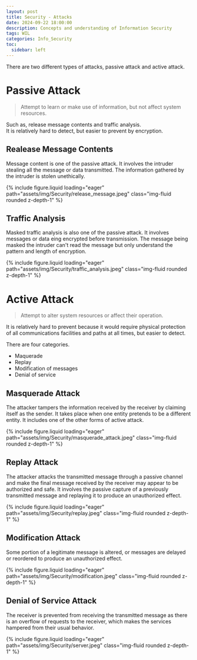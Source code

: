 ```yaml
---
layout: post
title: Security - Attacks
date: 2024-09-22 18:00:00
description: Concepts and understanding of Information Security
tags: WIL
categories: Info_Security
toc:
  sidebar: left
---
```


There are two different types of attacks, passive attack and active attack.  
  
# Passive Attack
> Attempt to learn or make use of information, but not affect system resources.  
  
Such as, release message contents and traffic analysis.  
It is relatively hard to detect, but easier to prevent by encryption.  
  
## Realease Message Contents
Message content is one of the passive attack. It involves the intruder stealing all the message or data transmitted. The information gathered by the intruder is stolen unethically.  
  
<div class="row mt-3">
<div class="col-sm mt-3 mt-md-0">
{% include figure.liquid loading="eager" path="assets/img/Security/release_message.jpeg" class="img-fluid rounded z-depth-1" %}
</div>
</div>
  
## Traffic Analysis
Masked traffic analysis is also one of the passive attack. It involves messages or data eing encrypted before transmission. The message being masked the intruder can't read the message but only understand the pattern and length of encryption.  
  
<div class="row mt-3">
<div class="col-sm mt-3 mt-md-0">
{% include figure.liquid loading="eager" path="assets/img/Security/traffic_analysis.jpeg" class="img-fluid rounded z-depth-1" %}
</div>
</div>
  
# Active Attack
> Attempt to alter system resources or affect their operation.  
  
It is relatively hard to prevent because it would require physical protection of all communications facilities and paths at all times, but easier to detect.  
  
There are four categories.
- Maquerade  
- Replay  
- Modification of messages  
- Denial of service  
  
## Masquerade Attack
The attacker tampers the information received by the receiver by claiming itself as the sender. It takes place when one entity pretends to be a different entity. It includes one of the other forms of active attack.  
  
<div class="row mt-3">
<div class="col-sm mt-3 mt-md-0">
{% include figure.liquid loading="eager" path="assets/img/Security/masquerade_attack.jpeg" class="img-fluid rounded z-depth-1" %}
</div>
</div>  
  
## Replay Attack
The attacker attacks the transmitted message through a passive channel and make the final message received by the receiver may appear to be authorized and safe. It involves the passive capture of a previously transmitted message and replaying it to produce an unauthorized effect.  
  
<div class="row mt-3">
<div class="col-sm mt-3 mt-md-0">
{% include figure.liquid loading="eager" path="assets/img/Security/replay.jpeg" class="img-fluid rounded z-depth-1" %}
</div>
</div>  
  
## Modification Attack
Some portion of a legitimate message is altered, or messages are delayed or reordered to produce an unauthorized effect.  
  
<div class="row mt-3">
<div class="col-sm mt-3 mt-md-0">
{% include figure.liquid loading="eager" path="assets/img/Security/modification.jpeg" class="img-fluid rounded z-depth-1" %}
</div>
</div>  
  
## Denial of Service Attack
The receiver is prevented from receiving the transmitted message as there is an overflow of requests to the receiver, which makes the services hampered from their usual behavior.  
  
<div class="row mt-3">
<div class="col-sm mt-3 mt-md-0">
{% include figure.liquid loading="eager" path="assets/img/Security/server.jpeg" class="img-fluid rounded z-depth-1" %}
</div>
</div>  